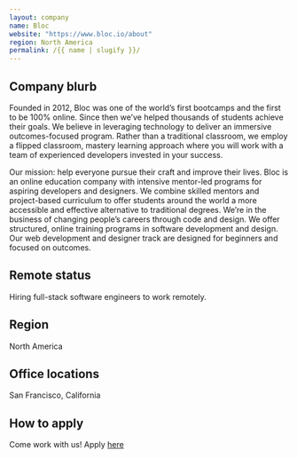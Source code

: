 ```yaml
---
layout: company
name: Bloc
website: "https://www.bloc.io/about"
region: North America
permalink: /{{ name | slugify }}/
---
```


## Company blurb

Founded in 2012, Bloc was one of the world’s first bootcamps and the first to be 100% online. Since then we’ve helped thousands of students achieve their goals. We believe in leveraging technology to deliver an immersive outcomes-focused program. Rather than a traditional classroom, we employ a flipped classroom, mastery learning approach where you will work with a team of experienced developers invested in your success. 

Our mission: help everyone pursue their craft and improve their lives. Bloc is an online education company with intensive mentor-led programs for aspiring developers and designers. We combine skilled mentors and project-based curriculum to offer students around the world a more accessible and effective alternative to traditional degrees. We’re in the business of changing people’s careers through code and design. We offer structured, online training programs in software development and design. Our web development and designer track are designed for beginners and focused on outcomes.

## Remote status
Hiring full-stack software engineers to work remotely.

## Region
North America

## Office locations
San Francisco, California

## How to apply 
Come work with us! Apply [here](https://www.bloc.io/about)